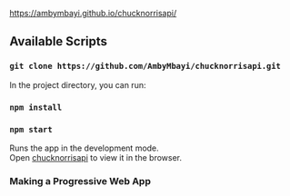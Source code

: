 

https://ambymbayi.github.io/chucknorrisapi/

## Available Scripts
### `git clone https://github.com/AmbyMbayi/chucknorrisapi.git`

In the project directory, you can run:
### `npm install`

### `npm start`

Runs the app in the development mode.\
Open [chucknorrisapi](https://ambymbayi.github.io/chucknorrisapi/) to view it in the browser.

### Making a Progressive Web App

